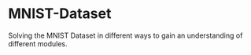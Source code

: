 # MNIST-Dataset
Solving the MNIST Dataset in different ways to gain an understanding of different modules.
